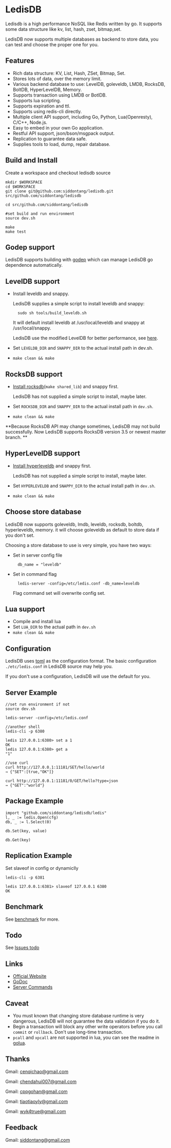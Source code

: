# LedisDB

Ledisdb is a high performance NoSQL like Redis written by go. It supports some data structure like kv, list, hash, zset, bitmap,set.

LedisDB now supports multiple databases as backend to store data, you can test and choose the proper one for you.

## Features

+ Rich data structure: KV, List, Hash, ZSet, Bitmap, Set.
+ Stores lots of data, over the memory limit. 
+ Various backend database to use: LevelDB, goleveldb, LMDB, RocksDB, BoltDB, HyperLevelDB, Memory.
+ Supports transaction using LMDB or BotlDB.
+ Supports lua scripting.
+ Supports expiration and ttl.
+ Supports using redis-cli directly.
+ Multiple client API support, including Go, Python, Lua(Openresty), C/C++, Node.js. 
+ Easy to embed in your own Go application. 
+ Restful API support, json/bson/msgpack output.
+ Replication to guarantee data safe.
+ Supplies tools to load, dump, repair database. 

## Build and Install

Create a workspace and checkout ledisdb source

    mkdir $WORKSPACE
    cd $WORKSPACE
    git clone git@github.com:siddontang/ledisdb.git src/github.com/siddontang/ledisdb

    cd src/github.com/siddontang/ledisdb

    #set build and run environment 
    source dev.sh

    make
    make test

## Godep support

LedisDB supports building with [godep](https://github.com/tools/godep) which can manage LedisDB go dependence automatically.

## LevelDB support

+ Install leveldb and snappy.

    LedisDB supplies a simple script to install leveldb and snappy: 

        sudo sh tools/build_leveldb.sh

    It will default install leveldb at /usr/local/leveldb and snappy at /usr/local/snappy.

    LedisDB use the modified LevelDB for better performance, see [here](https://github.com/siddontang/ledisdb/wiki/leveldb-source-modification).

+ Set `LEVELDB_DIR` and `SNAPPY_DIR` to the actual install path in dev.sh.
+ `make clean && make` 

## RocksDB support

+ [Install rocksdb](https://github.com/facebook/rocksdb/blob/master/INSTALL.md)(`make shared_lib`) and snappy first.

    LedisDB has not supplied a simple script to install, maybe later.

+ Set `ROCKSDB_DIR` and `SNAPPY_DIR` to the actual install path in `dev.sh`.
+ `make clean && make` 

**Because RocksDB API may change sometimes, LedisDB may not build successfully. Now LedisDB supports RocksDB version 3.5 or newest master branch. **


## HyperLevelDB support

+ [Install hyperleveldb](https://github.com/rescrv/HyperLevelDB/blob/master/README) and snappy first.
    
    LedisDB has not supplied a simple script to install, maybe later.

+ Set `HYPERLEVELDB` and `SNAPPY_DIR` to the actual install path in `dev.sh`.
+ `make clean && make` 
    

## Choose store database

LedisDB now supports goleveldb, lmdb, leveldb, rocksdb, boltdb, hyperleveldb, memory. it will choose goleveldb as default to store data if you don't set.

Choosing a store database to use is very simple, you have two ways:

+ Set in server config file

        db_name = "leveldb"

+ Set in command flag

        ledis-server -config=/etc/ledis.conf -db_name=leveldb

    Flag command set will overwrite config set.

## Lua support

+ Compile and install lua
+ Set `LUA_DIR` to the actual path in `dev.sh`
+ `make clean && make` 

## Configuration

LedisDB uses [toml](https://github.com/toml-lang/toml) as the configuration format. The basic configuration ```./etc/ledis.conf``` in LedisDB source may help you.

If you don't use a configuration, LedisDB will use the default for you.

## Server Example
    
    //set run environment if not
    source dev.sh

    ledis-server -config=/etc/ledis.conf

    //another shell
    ledis-cli -p 6380
    
    ledis 127.0.0.1:6380> set a 1
    OK
    ledis 127.0.0.1:6380> get a
    "1"

    //use curl
    curl http://127.0.0.1:11181/SET/hello/world
    → {"SET":[true,"OK"]}

    curl http://127.0.0.1:11181/0/GET/hello?type=json
    → {"GET":"world"}


## Package Example
    
    import "github.com/siddontang/ledisdb/ledis"
    l, _ := ledis.Open(cfg)
    db, _ := l.Select(0)

    db.Set(key, value)

    db.Get(key)


## Replication Example

Set slaveof in config or dynamiclly

    ledis-cli -p 6381 

    ledis 127.0.0.1:6381> slaveof 127.0.0.1 6380
    OK

## Benchmark

See [benchmark](https://github.com/siddontang/ledisdb/wiki/Benchmark) for more.

## Todo

See [Issues todo](https://github.com/siddontang/ledisdb/issues?labels=todo&page=1&state=open)


## Links

+ [Official Website](http://ledisdb.com)
+ [GoDoc](https://godoc.org/github.com/siddontang/ledisdb)
+ [Server Commands](https://github.com/siddontang/ledisdb/wiki/Commands)

## Caveat

+ You must known that changing store database runtime is very dangerous, LedisDB will not guarantee the data validation if you do it.
+ Begin a transaction will block any other write operators before you call `commit` or `rollback`. Don't use long-time transaction. 
+ `pcall` and `xpcall` are not supported in lua, you can see the readme in [golua](https://github.com/aarzilli/golua).


## Thanks

Gmail: cenqichao@gmail.com

Gmail: chendahui007@gmail.com

Gmail: cppgohan@gmail.com

Gmail: tiaotiaoyly@gmail.com

Gmail: wyk4true@gmail.com


## Feedback

Gmail: siddontang@gmail.com
